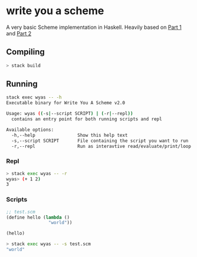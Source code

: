 # write you a scheme

A very basic Scheme implementation in Haskell. Heavily based on [Part 1](https://en.wikibooks.org/wiki/Write_Yourself_a_Scheme_in_48_Hours) and [Part 2](https://wespiser.com/writings/wyas/home.html)

## Compiling

```sh
> stack build
```

## Running

```sh
stack exec wyas -- -h
Executable binary for Write You A Scheme v2.0

Usage: wyas ((-s|--script SCRIPT) | (-r|--repl))
  contains an entry point for both running scripts and repl

Available options:
  -h,--help                Show this help text
  -s,--script SCRIPT       File containing the script you want to run
  -r,--repl                Run as interavtive read/evaluate/print/loop
```

### Repl

```sh
> stack exec wyas -- -r
wyas> (+ 1 2)
3
```

### Scripts

```lisp
;; test.scm
(define hello (lambda ()
                "world"))

(hello)
```

```sh
> stack exec wyas -- -s test.scm
"world"
```
